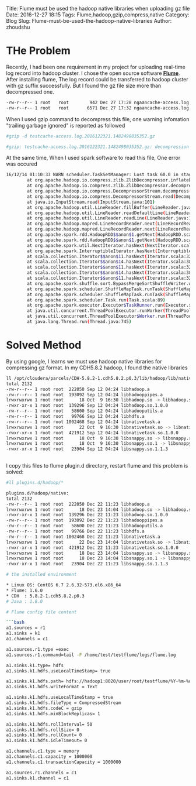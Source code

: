 Title: Flume must be used the hadoop native libraries when uploading gz file 
Date: 2016-12-27 18:15
Tags: Flume,hadoop,gzip,compress,native
Category: Blog
Slug: Flume-must-be-used-the-hadoop-native-libraries 
Author: zhoudshu

# THe Problem

Recently, I had been one requirement in my project for uploading real-time log record into hadoop cluster. I chose the open source software [__Flume__](https://flume.apache.org/). After installing flume, The log record could be transferred to hadoop cluster with gz suffix successfully. But I found the gz file size more than decompressed one. 

```bash
-rw-r--r-- 1 root   root        942 Dec 27 17:28 ngaancache-access.log.2016122321.1482498035352
-rw-r--r-- 1 root   root       6571 Dec 27 17:32 ngaancache-access.log.2016122321.1482498035352.gz

```

When I used gzip command to decompress this file, one warning infomation "trailing garbage ignored" is reported as followed

```bash
#gzip -d testcache-access.log.2016122321.1482498035352.gz

#gzip: testcache-access.log.2016122321.1482498035352.gz: decompression OK, trailing garbage ignored

```

At the same time, When I used spark software to read this file, One error was occured

```bash
16/12/14 01:10:33 WARN scheduler.TaskSetManager: Lost task 60.0 in stage 0.0 (TID 57, hadoop2): java.io.IOException: incorrect header check
        at org.apache.hadoop.io.compress.zlib.ZlibDecompressor.inflateBytesDirect(Native Method)
        at org.apache.hadoop.io.compress.zlib.ZlibDecompressor.decompress(ZlibDecompressor.java:228)
        at org.apache.hadoop.io.compress.DecompressorStream.decompress(DecompressorStream.java:91)
        at org.apache.hadoop.io.compress.DecompressorStream.read(DecompressorStream.java:85)
        at java.io.InputStream.read(InputStream.java:101)
        at org.apache.hadoop.util.LineReader.fillBuffer(LineReader.java:180)
        at org.apache.hadoop.util.LineReader.readDefaultLine(LineReader.java:216)
        at org.apache.hadoop.util.LineReader.readLine(LineReader.java:174)
        at org.apache.hadoop.mapred.LineRecordReader.next(LineRecordReader.java:248)
        at org.apache.hadoop.mapred.LineRecordReader.next(LineRecordReader.java:48)
        at org.apache.spark.rdd.HadoopRDD$$anon$1.getNext(HadoopRDD.scala:246)
        at org.apache.spark.rdd.HadoopRDD$$anon$1.getNext(HadoopRDD.scala:208)
        at org.apache.spark.util.NextIterator.hasNext(NextIterator.scala:73)
        at org.apache.spark.InterruptibleIterator.hasNext(InterruptibleIterator.scala:39)
        at scala.collection.Iterator$$anon$11.hasNext(Iterator.scala:327)
        at scala.collection.Iterator$$anon$14.hasNext(Iterator.scala:388)
        at scala.collection.Iterator$$anon$11.hasNext(Iterator.scala:327)
        at scala.collection.Iterator$$anon$14.hasNext(Iterator.scala:388)
        at scala.collection.Iterator$$anon$11.hasNext(Iterator.scala:327)
        at org.apache.spark.shuffle.sort.BypassMergeSortShuffleWriter.write(BypassMergeSortShuffleWriter.java:148)
        at org.apache.spark.scheduler.ShuffleMapTask.runTask(ShuffleMapTask.scala:73)
        at org.apache.spark.scheduler.ShuffleMapTask.runTask(ShuffleMapTask.scala:41)
        at org.apache.spark.scheduler.Task.run(Task.scala:89)
        at org.apache.spark.executor.Executor$TaskRunner.run(Executor.scala:214)
        at java.util.concurrent.ThreadPoolExecutor.runWorker(ThreadPoolExecutor.java:1145)
        at java.util.concurrent.ThreadPoolExecutor$Worker.run(ThreadPoolExecutor.java:615)
        at java.lang.Thread.run(Thread.java:745)
```

# Solved Method
By using google, I learns we must use hadoop native libraries for compressing gz format. In my CDH5.8.2 hadoop, I found the native libraries

```bash
ll /opt/cloudera/parcels/CDH-5.8.2-1.cdh5.8.2.p0.3/lib/hadoop/lib/native/
total 2132
-rw-r--r-- 1 root root  222050 Sep 12 04:24 libhadoop.a
-rw-r--r-- 1 root root  193092 Sep 12 04:24 libhadooppipes.a
lrwxrwxrwx 1 root root      18 Oct  9 16:30 libhadoop.so -> libhadoop.so.1.0.0
-rwxr-xr-x 1 root root  139296 Sep 12 04:24 libhadoop.so.1.0.0
-rw-r--r-- 1 root root   58600 Sep 12 04:24 libhadooputils.a
-rw-r--r-- 1 root root   99766 Sep 12 04:24 libhdfs.a
-rw-r--r-- 1 root root 1002468 Sep 12 04:24 libnativetask.a
lrwxrwxrwx 1 root root      22 Oct  9 16:30 libnativetask.so -> libnativetask.so.1.0.0
-rwxr-xr-x 1 root root  421912 Sep 12 04:24 libnativetask.so.1.0.0
lrwxrwxrwx 1 root root      18 Oct  9 16:30 libsnappy.so -> libsnappy.so.1.1.3
lrwxrwxrwx 1 root root      18 Oct  9 16:30 libsnappy.so.1 -> libsnappy.so.1.1.3
-rwxr-xr-x 1 root root   23904 Sep 12 04:24 libsnappy.so.1.1.3
 
```
I copy this files to flume plugin.d directory, restart flume and this problem is solved:

```bash
#ll plugins.d/hadoop/*

plugins.d/hadoop/native:
total 2132
-rw-r--r-- 1 root root  222050 Dec 22 11:23 libhadoop.a
lrwxrwxrwx 1 root root      18 Dec 23 14:04 libhadoop.so -> libhadoop.so.1.0.0
-rwxr-xr-x 1 root root  139296 Dec 22 11:23 libhadoop.so.1.0.0
-rw-r--r-- 1 root root  193092 Dec 22 11:23 libhadooppipes.a
-rw-r--r-- 1 root root   58600 Dec 22 11:23 libhadooputils.a
-rw-r--r-- 1 root root   99766 Dec 22 11:23 libhdfs.a
-rw-r--r-- 1 root root 1002468 Dec 22 11:23 libnativetask.a
lrwxrwxrwx 1 root root      22 Dec 23 14:04 libnativetask.so -> libnativetask.so.1.0.0
-rwxr-xr-x 1 root root  421912 Dec 22 11:23 libnativetask.so.1.0.0
lrwxrwxrwx 1 root root      18 Dec 23 14:04 libsnappy.so -> libsnappy.so.1.1.3
lrwxrwxrwx 1 root root      18 Dec 23 14:04 libsnappy.so.1 -> libsnappy.so.1.1.3
-rwxr-xr-x 1 root root   23904 Dec 22 11:23 libsnappy.so.1.1.3

# the installed environment 

* Linux OS: CentOS 6.7 2.6.32-573.el6.x86_64
* Flume: 1.6.0
* CDH  : 5.8.2-1.cdh5.8.2.p0.3
# Java : 1.8.0

# Flume config file content

```bash
a1.sources = r1
a1.sinks = k1
a1.channels = c1

a1.sources.r1.type =exec
a1.sources.r1.command=tail -F /home/test/testflume/logs/flume.log

a1.sinks.k1.type= hdfs
a1.sinks.k1.hdfs.useLocalTimeStamp= true

a1.sinks.k1.hdfs.path= hdfs://hadoop1:8020/user/root/testflume/%Y-%m-%d 
a1.sinks.k1.hdfs.writeFormat = Text

a1.sinks.k1.hdfs.useLocalTimeStamp = true
a1.sinks.k1.hdfs.fileType = CompressedStream
a1.sinks.k1.hdfs.codeC = gzip
a1.sinks.k1.hdfs.minBlockReplicas= 1

a1.sinks.k1.hdfs.rollInterval= 50
a1.sinks.k1.hdfs.rollSize= 0
a1.sinks.k1.hdfs.rollCount= 0
a1.sinks.k1.hdfs.idleTimeout= 0

a1.channels.c1.type = memory
a1.channels.c1.capacity = 1000000
a1.channels.c1.transactionCapacity = 1000000

a1.sources.r1.channels = c1
a1.sinks.k1.channel = c1

```
